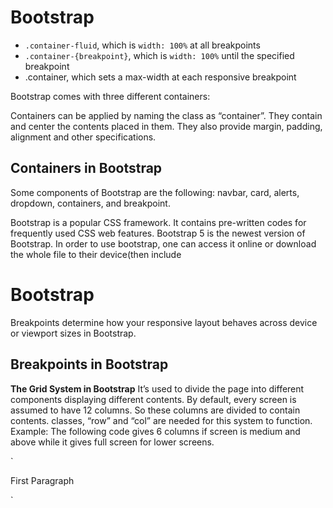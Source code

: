 # Bootstrap

- `.container-fluid`, which is `width: 100%` at all breakpoints
- `.container-{breakpoint}`, which is `width: 100%` until the specified breakpoint
- .container, which sets a max-width at each responsive breakpoint

Bootstrap comes with three different containers:

Containers can be applied by naming the class as “container”. They contain and center the contents placed in them. They also provide margin, padding, alignment and other specifications.

## Containers in Bootstrap

Some components of Bootstrap are the following: navbar, card, alerts, dropdown, containers, and breakpoint.

Bootstrap is a popular CSS framework. It contains pre-written codes for frequently used CSS web features. Bootstrap 5 is the newest version of Bootstrap. In order to use bootstrap, one can access it online or download the whole file to their device(then include

# Bootstrap

Breakpoints determine how your responsive layout behaves across device or viewport sizes in Bootstrap.

## Breakpoints in Bootstrap

**The Grid System in Bootstrap**
It’s used to divide the page into different components displaying different contents. By default, every screen is assumed to have 12 columns. So these columns are divided to contain contents. classes, “row” and “col” are needed for this system to function.
Example: The following code gives 6 columns if screen is medium and above while it gives full screen for lower screens.

`<div class="-col-md-6">
<p> First Paragraph </p>
</div>`